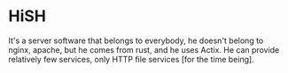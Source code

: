 # HiSH
It's a server software that belongs to everybody, he doesn't belong to nginx, apache, but he comes from rust, and he uses Actix. He can provide relatively few services, only HTTP file services [for the time being].
